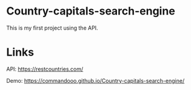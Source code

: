 # Country-capitals-search-engine
This is my first project using the API.

# Links
API: https://restcountries.com/

Demo: https://commandooo.github.io/Country-capitals-search-engine/
